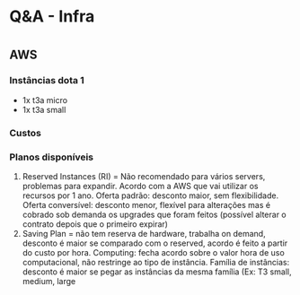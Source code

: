 # Q&A - Infra

#

## AWS

### Instâncias dota 1

- 1x t3a micro
- 1x t3a small	

### Custos

### Planos disponíveis

1. Reserved Instances (RI) = Não recomendado para vários servers, problemas para expandir. Acordo com a AWS que vai utilizar os recursos por 1 ano. Oferta padrão: desconto maior, sem flexibilidade. Oferta conversível: desconto menor, flexível para alterações mas é cobrado sob demanda os upgrades que foram feitos (possível alterar o contrato depois que o primeiro expirar)
2. Saving Plan = não tem reserva de hardware, trabalha on demand, desconto é maior se comparado com o reserved, acordo é feito a partir do custo por hora. Computing: fecha acordo sobre o valor hora de uso computacional, não restringe ao tipo de instância. Família de instâncias: desconto é maior se pegar as instâncias da mesma família (Ex: T3 small, medium, large
<!--stackedit_data:
eyJoaXN0b3J5IjpbMjA3NzU0MjE0NCwtMTUxNDcyNzAzNywxMz
c2MTQyOTY1LDE1NjYxOTI5ODksLTkwOTg5NDMxOF19
-->